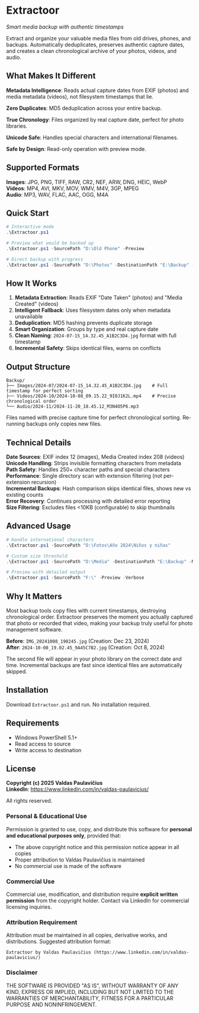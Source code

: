 # Extractoor

*Smart media backup with authentic timestamps*

Extract and organize your valuable media files from old drives, phones, and backups. Automatically deduplicates, preserves authentic capture dates, and creates a clean chronological archive of your photos, videos, and audio.

## What Makes It Different

**Metadata Intelligence**: Reads actual capture dates from EXIF (photos) and media metadata (videos), not filesystem timestamps that lie.

**Zero Duplicates**: MD5 deduplication across your entire backup.

**True Chronology**: Files organized by real capture date, perfect for photo libraries.

**Unicode Safe**: Handles special characters and international filenames.

**Safe by Design**: Read-only operation with preview mode.

## Supported Formats

**Images**: JPG, PNG, TIFF, RAW, CR2, NEF, ARW, DNG, HEIC, WebP  
**Videos**: MP4, AVI, MKV, MOV, WMV, M4V, 3GP, MPEG  
**Audio**: MP3, WAV, FLAC, AAC, OGG, M4A

## Quick Start

```powershell
# Interactive mode
.\Extractoor.ps1

# Preview what would be backed up
.\Extractoor.ps1 -SourcePath "D:\Old Phone" -Preview

# Direct backup with progress
.\Extractoor.ps1 -SourcePath "D:\Photos" -DestinationPath "E:\Backup" -Verbose
```

## How It Works

1. **Metadata Extraction**: Reads EXIF "Date Taken" (photos) and "Media Created" (videos)
2. **Intelligent Fallback**: Uses filesystem dates only when metadata unavailable  
3. **Deduplication**: MD5 hashing prevents duplicate storage
4. **Smart Organization**: Groups by type and real capture date
5. **Clean Naming**: `2024-07-15_14.32.45_A1B2C3D4.jpg` format with full timestamp
6. **Incremental Safety**: Skips identical files, warns on conflicts

## Output Structure

```
Backup/
├── Images/2024-07/2024-07-15_14.32.45_A1B2C3D4.jpg    # Full timestamp for perfect sorting
├── Videos/2024-10/2024-10-08_09.15.22_9I0J1K2L.mp4    # Precise chronological order  
└── Audio/2024-11/2024-11-20_18.45.12_M3N4O5P6.mp3
```

Files named with precise capture time for perfect chronological sorting. Re-running backups only copies new files.

## Technical Details

**Date Sources**: EXIF index 12 (images), Media Created index 208 (videos)  
**Unicode Handling**: Strips invisible formatting characters from metadata  
**Path Safety**: Handles 250+ character paths and special characters  
**Performance**: Single directory scan with extension filtering (not per-extension recursion)  
**Incremental Backups**: Hash comparison skips identical files, shows new vs existing counts  
**Error Recovery**: Continues processing with detailed error reporting  
**Size Filtering**: Excludes files <10KB (configurable) to skip thumbnails

## Advanced Usage

```powershell
# Handle international characters
.\Extractoor.ps1 -SourcePath "D:\Fotos\Año 2024\Niños y niñas"

# Custom size threshold
.\Extractoor.ps1 -SourcePath "D:\Media" -DestinationPath "E:\Backup" -MinFileSizeKB 50

# Preview with detailed output
.\Extractoor.ps1 -SourcePath "F:\" -Preview -Verbose
```

## Why It Matters

Most backup tools copy files with current timestamps, destroying chronological order. Extractoor preserves the moment you actually captured that photo or recorded that video, making your backup truly useful for photo management software.

**Before**: `IMG_20241008_190245.jpg` (Creation: Dec 23, 2024)  
**After**: `2024-10-08_19.02.45_9A45C7B2.jpg` (Creation: Oct 8, 2024)

The second file will appear in your photo library on the correct date and time. Incremental backups are fast since identical files are automatically skipped.

## Installation

Download `Extractoor.ps1` and run. No installation required.

## Requirements

- Windows PowerShell 5.1+
- Read access to source
- Write access to destination

## License

**Copyright (c) 2025 Valdas Paulavičius**  
**LinkedIn**: https://www.linkedin.com/in/valdas-paulavicius/

All rights reserved.

### Personal & Educational Use
Permission is granted to use, copy, and distribute this software for **personal and educational purposes only**, provided that:
- The above copyright notice and this permission notice appear in all copies
- Proper attribution to Valdas Paulavičius is maintained
- No commercial use is made of the software

### Commercial Use
Commercial use, modification, and distribution require **explicit written permission** from the copyright holder. Contact via LinkedIn for commercial licensing inquiries.

### Attribution Requirement
Attribution must be maintained in all copies, derivative works, and distributions. Suggested attribution format:
```
Extractoor by Valdas Paulavičius (https://www.linkedin.com/in/valdas-paulavicius/)
```

### Disclaimer
THE SOFTWARE IS PROVIDED "AS IS", WITHOUT WARRANTY OF ANY KIND, EXPRESS OR IMPLIED, INCLUDING BUT NOT LIMITED TO THE WARRANTIES OF MERCHANTABILITY, FITNESS FOR A PARTICULAR PURPOSE AND NONINFRINGEMENT.
